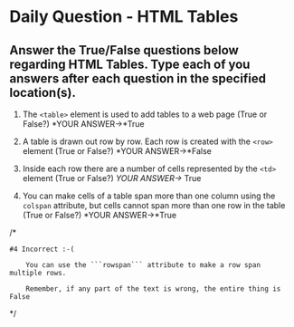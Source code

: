 # Daily Question - HTML Tables

## Answer the True/False questions below regarding HTML Tables. Type each of you answers after each question in the specified location(s).

1. The ```<table>``` element is used to add tables to a web page (True or False?) *YOUR ANSWER->*True

2. A table is drawn out row by row. Each row is created with the ```<row>``` element (True or False?) *YOUR ANSWER->*False

3. Inside each row there are a number of cells represented by the ```<td>``` element (True or False?) *YOUR ANSWER->* True

4. You can make cells of a table span more than one column using the ```colspan``` attribute, but cells cannot span more than one row in the table (True or False?) *YOUR ANSWER->*True

/*

	#4 Incorrect :-(

		You can use the ```rowspan``` attribute to make a row span multiple rows.

		Remember, if any part of the text is wrong, the entire thing is False

*/